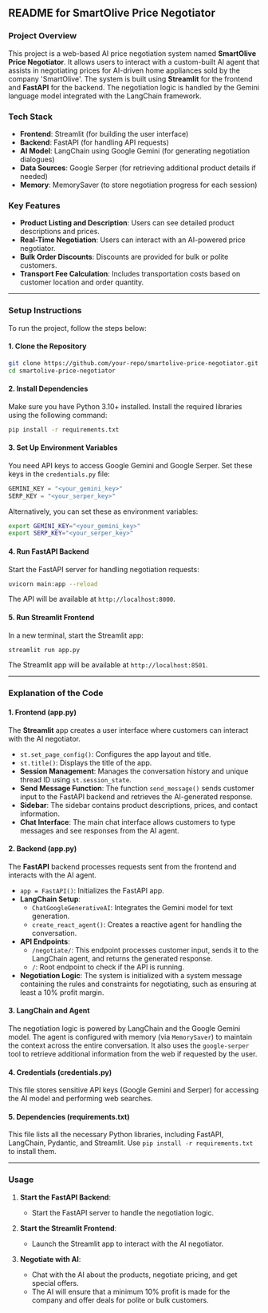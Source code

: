 ## README for SmartOlive Price Negotiator

### Project Overview

This project is a web-based AI price negotiation system named **SmartOlive Price Negotiator**. It allows users to interact with a custom-built AI agent that assists in negotiating prices for AI-driven home appliances sold by the company 'SmartOlive'. The system is built using **Streamlit** for the frontend and **FastAPI** for the backend. The negotiation logic is handled by the Gemini language model integrated with the LangChain framework.

### Tech Stack

- **Frontend**: Streamlit (for building the user interface)
- **Backend**: FastAPI (for handling API requests)
- **AI Model**: LangChain using Google Gemini (for generating negotiation dialogues)
- **Data Sources**: Google Serper (for retrieving additional product details if needed)
- **Memory**: MemorySaver (to store negotiation progress for each session)
  
### Key Features
- **Product Listing and Description**: Users can see detailed product descriptions and prices.
- **Real-Time Negotiation**: Users can interact with an AI-powered price negotiator.
- **Bulk Order Discounts**: Discounts are provided for bulk or polite customers.
- **Transport Fee Calculation**: Includes transportation costs based on customer location and order quantity.

---

### Setup Instructions

To run the project, follow the steps below:

#### 1. Clone the Repository
```bash
git clone https://github.com/your-repo/smartolive-price-negotiator.git
cd smartolive-price-negotiator
```

#### 2. Install Dependencies
Make sure you have Python 3.10+ installed. Install the required libraries using the following command:
```bash
pip install -r requirements.txt
```

#### 3. Set Up Environment Variables
You need API keys to access Google Gemini and Google Serper. Set these keys in the `credentials.py` file:
```python
GEMINI_KEY = "<your_gemini_key>"
SERP_KEY = "<your_serper_key>"
```

Alternatively, you can set these as environment variables:
```bash
export GEMINI_KEY="<your_gemini_key>"
export SERP_KEY="<your_serper_key>"
```

#### 4. Run FastAPI Backend
Start the FastAPI server for handling negotiation requests:
```bash
uvicorn main:app --reload
```
The API will be available at `http://localhost:8000`.

#### 5. Run Streamlit Frontend
In a new terminal, start the Streamlit app:
```bash
streamlit run app.py
```

The Streamlit app will be available at `http://localhost:8501`.

---

### Explanation of the Code

#### 1. **Frontend (app.py)**

The **Streamlit** app creates a user interface where customers can interact with the AI negotiator.

- `st.set_page_config()`: Configures the app layout and title.
- `st.title()`: Displays the title of the app.
- **Session Management**: Manages the conversation history and unique thread ID using `st.session_state`.
- **Send Message Function**: The function `send_message()` sends customer input to the FastAPI backend and retrieves the AI-generated response.
- **Sidebar**: The sidebar contains product descriptions, prices, and contact information.
- **Chat Interface**: The main chat interface allows customers to type messages and see responses from the AI agent.

#### 2. **Backend (app.py)**

The **FastAPI** backend processes requests sent from the frontend and interacts with the AI agent.

- `app = FastAPI()`: Initializes the FastAPI app.
- **LangChain Setup**:
  - `ChatGoogleGenerativeAI`: Integrates the Gemini model for text generation.
  - `create_react_agent()`: Creates a reactive agent for handling the conversation.
- **API Endpoints**:
  - `/negotiate/`: This endpoint processes customer input, sends it to the LangChain agent, and returns the generated response.
  - `/`: Root endpoint to check if the API is running.
- **Negotiation Logic**: The system is initialized with a system message containing the rules and constraints for negotiating, such as ensuring at least a 10% profit margin.

#### 3. **LangChain and Agent**

The negotiation logic is powered by LangChain and the Google Gemini model. The agent is configured with memory (via `MemorySaver`) to maintain the context across the entire conversation. It also uses the `google-serper` tool to retrieve additional information from the web if requested by the user.

#### 4. **Credentials (credentials.py)**

This file stores sensitive API keys (Google Gemini and Serper) for accessing the AI model and performing web searches.

#### 5. **Dependencies (requirements.txt)**

This file lists all the necessary Python libraries, including FastAPI, LangChain, Pydantic, and Streamlit. Use `pip install -r requirements.txt` to install them.

---

### Usage

1. **Start the FastAPI Backend**:
   - Start the FastAPI server to handle the negotiation logic.

2. **Start the Streamlit Frontend**:
   - Launch the Streamlit app to interact with the AI negotiator.

3. **Negotiate with AI**:
   - Chat with the AI about the products, negotiate pricing, and get special offers.
   - The AI will ensure that a minimum 10% profit is made for the company and offer deals for polite or bulk customers.

